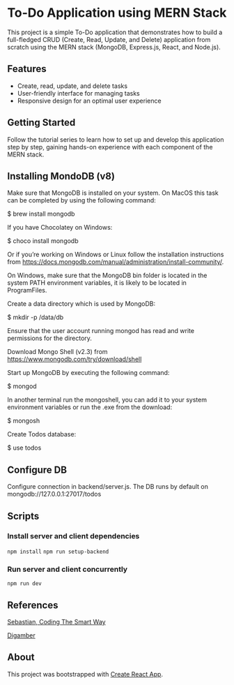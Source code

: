 # To-Do Application using MERN Stack

This project is a simple To-Do application that demonstrates how to build a full-fledged CRUD (Create, Read, Update, and Delete) application from scratch using the MERN stack (MongoDB, Express.js, React, and Node.js).

## Features

- Create, read, update, and delete tasks
- User-friendly interface for managing tasks
- Responsive design for an optimal user experience

## Getting Started

Follow the tutorial series to learn how to set up and develop this application step by step, gaining hands-on experience with each component of the MERN stack.

## Installing MondoDB (v8)

Make sure that MongoDB is installed on your system. On MacOS this task can be completed by using the following command:

$ brew install mongodb

If you have Chocolatey on Windows:

$ choco install mongodb

Or if you’re working on Windows or Linux follow the installation instructions from <https://docs.mongodb.com/manual/administration/install-community/>.

On Windows, make sure that the MongoDB bin folder is located in the system PATH environment variables, it is likely to be located in ProgramFiles.

Create a data directory which is used by MongoDB:

$ mkdir -p /data/db

Ensure that the user account running mongod has read and write permissions for the directory.

Download Mongo Shell (v2.3) from <https://www.mongodb.com/try/download/shell>

Start up MongoDB by executing the following command:

$ mongod

In another terminal run the mongoshell, you can add it to your system environment variables or run the .exe from the download:

$ mongosh

Create Todos database:

$ use todos

## Configure DB

Configure connection in backend/server.js. The DB runs by default on mongodb://127.0.0.1:27017/todos

## Scripts

### Install server and client dependencies

````npm install````
````npm run setup-backend````

### Run server and client concurrently

````npm run dev````

## References

[Sebastian, Coding The Smart Way](https://codingthesmartway.com/the-mern-stack-tutorial-building-a-react-crud-application-from-start-to-finish-part-1/)

[Digamber](https://www.positronx.io/react-mern-stack-crud-app-tutorial/)

## About

This project was bootstrapped with [Create React App](https://github.com/facebook/create-react-app).
